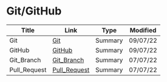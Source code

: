 # Git/GitHub

| Title        | Link                              | Type    | Modified |
| ------------ | --------------------------------- | ------- | -------- |
| Git          | [Git](./Git.md)                   | Summary | 09/07/22 |
| GitHub       | [GitHub](./GitHub.md)             | Summary | 09/07/22 |
| Git_Branch   | [Git_Branch](./Git_Branch.md)     | Summary | 07/07/22 |
| Pull_Request | [Pull_Request](./Pull_Request.md) | Summary | 07/07/22 |

